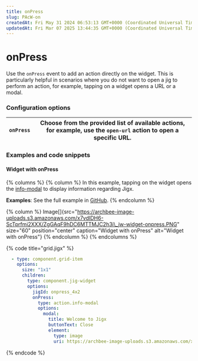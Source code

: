 ```yaml
---
title: onPress
slug: PAcW-on
createdAt: Fri May 31 2024 06:53:13 GMT+0000 (Coordinated Universal Time)
updatedAt: Fri Mar 07 2025 13:44:35 GMT+0000 (Coordinated Universal Time)
---
```


# onPress

Use the `onPress` event to add an action directly on the widget. This is particularly helpful in scenarios where you do not want to open a jig to perform an action, for example, tapping on a widget opens a URL or a modal.

### Configuration options

| `onPress` | Choose from the provided list of available actions, for example, use the `open-url` action to open a specific URL. |
| --------- | ------------------------------------------------------------------------------------------------------------------ |

### Examples and code snippets

#### Widget with onPress

{% columns %}
{% column %}
In this example, tapping on the widget opens the [info-modal](../../Actions/info-modal.md) to display information regarding Jigx.

**Examples**: See the full example in [GitHub](https://github.com/jigx-com/jigx-samples/blob/main/quickstart/jigx-samples/jigs/widgets/2x2/onpress_4x2.jigx).
{% endcolumn %}

{% column %}
Image\[]{src="https://archbee-image-uploads.s3.amazonaws.com/x7vdIDH6-ScTprfmi2XXX/ZgGAqF9hDC6MTTMJC2h3i\_jw-widget-onpress.PNG" size="60" position="center" caption="Widget with onPress" alt="Widget with onPress"}&#x20;
{% endcolumn %}
{% endcolumns %}

{% code title="grid.jigx" %}
```yaml
  - type: component.grid-item
    options:
      size: "1x1"
      children: 
        type: component.jig-widget
        options:
          jigId: onpress_4x2    
          onPress: 
            type: action.info-modal
            options:
              modal:
                title: Welcome to Jigx
                buttonText: Close
                element: 
                  type: image
                  uri: https://archbee-image-uploads.s3.amazonaws.com/x7vdIDH6-ScTprfmi2XXX/nuSx_84sbGbtJlBxRWI5G_landingpage-s.gif?format=webp&width=1280
```
{% endcode %}
